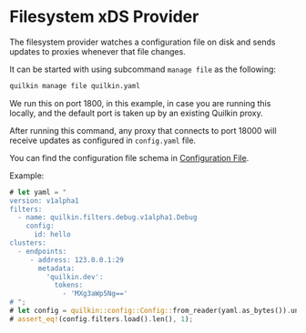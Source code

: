 # Filesystem xDS Provider

The filesystem provider watches a configuration file on disk and sends updates to proxies whenever that file changes.

It can be started with using subcommand `manage file` as the following:
```sh
quilkin manage file quilkin.yaml
```

We run this on port 1800, in this example, in case you are running this locally, and the
default port is taken up by an existing Quilkin proxy.

After running this command, any proxy that connects to port 18000 will receive updates as configured in `config.yaml`
file.

You can find the configuration file schema in [Configuration File][configuration].

Example:

```rust
# let yaml = "
version: v1alpha1
filters:
  - name: quilkin.filters.debug.v1alpha1.Debug
    config:
      id: hello
clusters:
  - endpoints:
     - address: 123.0.0.1:29
       metadata:
         'quilkin.dev':
           tokens:
             - 'MXg3aWp5Ng=='
# ";
# let config = quilkin::config::Config::from_reader(yaml.as_bytes()).unwrap();
# assert_eq!(config.filters.load().len(), 1);
```

[configuration]: ../../../services/proxy/configuration.md
